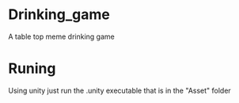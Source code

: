 # Drinking_game
A table top meme drinking game

# Runing
Using unity just run the .unity executable that is in the "Asset" folder
